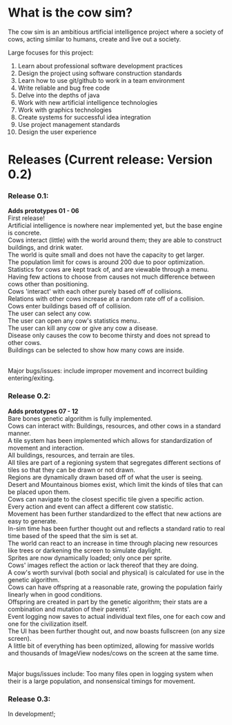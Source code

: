 # What is the cow sim?
The cow sim is an ambitious artificial intelligence project where a 
society of cows, acting similar to humans, create and live out a 
society. 

Large focuses for this project:
1. Learn about professional software development practices
1. Design the project using software construction standards
1. Learn how to use git/github to work in a team environment
1. Write reliable and bug free code
1. Delve into the depths of java
1. Work with new artificial intelligence technologies
1. Work with graphics technologies
1. Create systems for successful idea integration 
1. Use project management standards
1. Design the user experience

# Releases (Current release: Version 0.2)

### Release 0.1:
<B> Adds prototypes 01 - 06 </B><br>
First release! <br>
Artificial intelligence is nowhere near implemented yet, but the base 
engine is concrete. <br>
Cows interact (little) with the world around them; they are able to 
construct buildings, and drink water. <br>
The world is quite small and does not have the capacity to get 
larger.<br>
The population limit for cows is around 200 due to poor 
optimization.<br>
Statistics for cows are kept track of, and are viewable through a menu. 
<br>
Having few actions to choose from causes not much difference between 
cows other than positioning. <br>
Cows 'interact' with each other purely based off of collisions. <br>
Relations with other cows increase at a random rate off of a collision. 
<br>
Cows enter buildings based off of collision. <br>
The user can select any cow. <br>
The user can open any cow's statistics menu.. <br>
The user can kill any cow or give any cow a disease. <br>
Disease only causes the cow to become thirsty and does not spread to 
other cows. <br>
Buildings can be selected to show how many cows are inside. <br><br>

Major bugs/issues: include improper movement and incorrect building 
entering/exiting. <br>

### Release 0.2:

<B> Adds prototypes 07 - 12 </B><br>
Bare bones genetic algorithm is fully implemented. <br>
Cows can interact with: Buildings, resources, and other cows in a 
standard manner. <br>
A tile system has been implemented which allows for standardization of 
movement and interaction. <br>
All buildings, resources, and terrain are tiles. <br>
All tiles are part of a regioning system that segregates different 
sections of tiles so that they can be drawn or not drawn. <br>
Regions are dynamically drawn based off of what the user is seeing. <br>
Desert and Mountainous biomes exist, which limit the kinds of tiles that 
can be placed upon them. <br>
Cows can navigate to the closest specific tile given a specific action. 
<br>
Every action and event can affect a different cow statistic. <br>
Movement has been further standardized to the effect that new actions 
are easy to generate. <br>
In-sim time has been further thought out and reflects a standard ratio 
to real time based of the speed that the sim is set at. <br>
The world can react to an increase in time through placing new resources 
like trees or darkening the screen to simulate daylight. <br>
Sprites are now dynamically loaded; only once per sprite. <br>
Cows' images reflect the action or lack thereof that they are doing. 
<br>
A cow's worth survival (both social and physical) is calculated for use 
in the genetic algorithm. <br>
Cows can have offspring at a reasonable rate, growing the population 
fairly linearly when in good conditions. <br>
Offspring are created in part by the genetic algorithm; their stats are 
a combination and mutation of their parents'. <br>
Event logging now saves to actual individual text files, one for each 
cow and one for the civilization itself. <br>
The UI has been further thought out, and now boasts fullscreen (on any 
size screen). <br>
A little bit of everything has been optimized, allowing for massive 
worlds and thousands of ImageView nodes/cows on the screen at the same 
time. <br><br>

Major bugs/issues include: Too many files open in logging system when 
their is a large population, and nonsensical timings for movement. <br>

### Release 0.3:

In development!;
